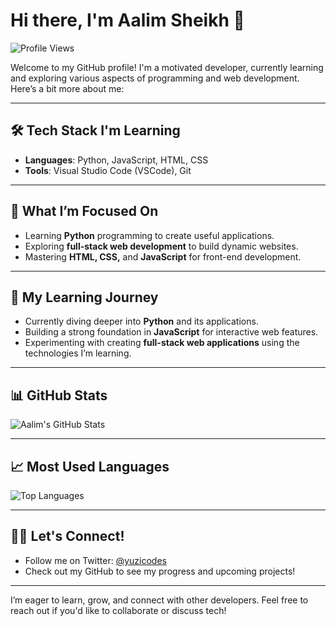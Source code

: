 # Hi there, I'm Aalim Sheikh 👋

![Profile Views](https://komarev.com/ghpvc/?username=yuzicodes&color=blueviolet&style=flat-square)

Welcome to my GitHub profile! I'm a motivated developer, currently learning and exploring various aspects of programming and web development. Here’s a bit more about me:

---

## 🛠 Tech Stack I'm Learning

- **Languages**: Python, JavaScript, HTML, CSS
- **Tools**: Visual Studio Code (VSCode), Git

---

## 🎯 What I’m Focused On

- Learning **Python** programming to create useful applications.
- Exploring **full-stack web development** to build dynamic websites.
- Mastering **HTML, CSS,** and **JavaScript** for front-end development.

---

## 🌱 My Learning Journey

- Currently diving deeper into **Python** and its applications.
- Building a strong foundation in **JavaScript** for interactive web features.
- Experimenting with creating **full-stack web applications** using the technologies I’m learning.

---

## 📊 GitHub Stats

![Aalim's GitHub Stats](https://github-readme-stats.vercel.app/api?username=yuzicodes&show_icons=true&theme=radical)

---

## 📈 Most Used Languages

![Top Languages](https://github-readme-stats.vercel.app/api/top-langs/?username=yuzicodes&layout=compact&theme=radical)

---

## 🧑‍💻 Let's Connect!

- Follow me on Twitter: [@yuzicodes](https://x.com/yuzicodes)
- Check out my GitHub to see my progress and upcoming projects!

---

I’m eager to learn, grow, and connect with other developers. Feel free to reach out if you'd like to collaborate or discuss tech!
